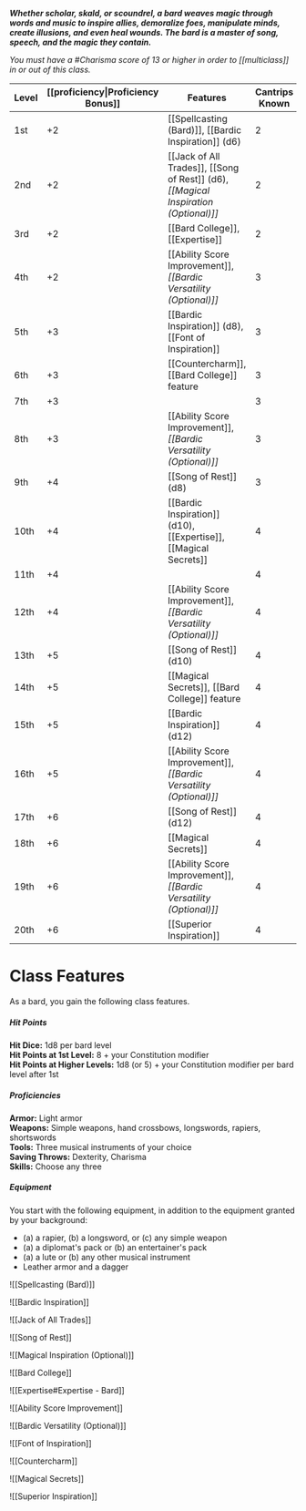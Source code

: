 **_Whether scholar, skald, or scoundrel, a bard weaves magic through words and music to inspire allies, demoralize foes, manipulate minds, create illusions, and even heal wounds. The bard is a master of song, speech, and the magic they contain._**

_You must have a #Charisma score of 13 or higher in order to [[multiclass]] in or out of this class._

| Level | [[proficiency\|Proficiency Bonus]] | Features                                                                            | Cantrips Known | Spells Known | 1st | 2nd | 3rd | 4th | 5th | 6th | 7th | 8th | 9th |
| ----- | ---------------------------------- | ----------------------------------------------------------------------------------- | -------------- | ------------ | --- | --- | --- | --- | --- | --- | --- | --- | --- |
| 1st   | +2                                 | [[Spellcasting (Bard)]], [[Bardic Inspiration]] (d6)                                | 2              | 4            | 2   | -   | -   | -   | -   | -   | -   | -   | -   |
| 2nd   | +2                                 | [[Jack of All Trades]], [[Song of Rest]] (d6), _[[Magical Inspiration (Optional)]]_ | 2              | 5            | 3   | -   | -   | -   | -   | -   | -   | -   | -   |
| 3rd   | +2                                 | [[Bard College]], [[Expertise]]                                                     | 2              | 6            | 4   | 2   | -   | -   | -   | -   | -   | -   | -   |
| 4th   | +2                                 | [[Ability Score Improvement]], _[[Bardic Versatility (Optional)]]_                  | 3              | 7            | 4   | 3   | -   | -   | -   | -   | -   | -   | -   |
| 5th   | +3                                 | [[Bardic Inspiration]] (d8), [[Font of Inspiration]]                                | 3              | 8            | 4   | 3   | 2   | -   | -   | -   | -   | -   | -   |
| 6th   | +3                                 | [[Countercharm]], [[Bard College]] feature                                          | 3              | 9            | 4   | 3   | 3   | -   | -   | -   | -   | -   | -   |
| 7th   | +3                                 |                                                                                     | 3              | 10           | 4   | 3   | 3   | 1   | -   | -   | -   | -   | -   |
| 8th   | +3                                 | [[Ability Score Improvement]], _[[Bardic Versatility (Optional)]]_                  | 3              | 11           | 4   | 3   | 3   | 2   | -   | -   | -   | -   | -   |
| 9th   | +4                                 | [[Song of Rest]] (d8)                                                               | 3              | 12           | 4   | 3   | 3   | 3   | 1   | -   | -   | -   | -   |
| 10th  | +4                                 | [[Bardic Inspiration]] (d10), [[Expertise]], [[Magical Secrets]]                    | 4              | 14           | 4   | 3   | 3   | 3   | 2   | -   | -   | -   | -   |
| 11th  | +4                                 |                                                                                     | 4              | 15           | 4   | 3   | 3   | 3   | 2   | 1   | -   | -   | -   |
| 12th  | +4                                 | [[Ability Score Improvement]], _[[Bardic Versatility (Optional)]]_                  | 4              | 15           | 4   | 3   | 3   | 3   | 2   | 1   | -   | -   | -   |
| 13th  | +5                                 | [[Song of Rest]] (d10)                                                              | 4              | 16           | 4   | 3   | 3   | 3   | 2   | 1   | 1   | -   | -   |
| 14th  | +5                                 | [[Magical Secrets]], [[Bard College]] feature                                       | 4              | 18           | 4   | 3   | 3   | 3   | 2   | 1   | 1   | -   | -   |
| 15th  | +5                                 | [[Bardic Inspiration]] (d12)                                                        | 4              | 19           | 4   | 3   | 3   | 3   | 2   | 1   | 1   | 1   | -   |
| 16th  | +5                                 | [[Ability Score Improvement]], _[[Bardic Versatility (Optional)]]_                  | 4              | 19           | 4   | 3   | 3   | 3   | 2   | 1   | 1   | 1   | -   |
| 17th  | +6                                 | [[Song of Rest]] (d12)                                                              | 4              | 20           | 4   | 3   | 3   | 3   | 2   | 1   | 1   | 1   | 1   |
| 18th  | +6                                 | [[Magical Secrets]]                                                                 | 4              | 22           | 4   | 3   | 3   | 3   | 3   | 1   | 1   | 1   | 1   |
| 19th  | +6                                 | [[Ability Score Improvement]], _[[Bardic Versatility (Optional)]]_                  | 4              | 22           | 4   | 3   | 3   | 3   | 3   | 2   | 1   | 1   | 1   |
| 20th  | +6                                 | [[Superior Inspiration]]                                                            | 4              | 22           | 4   | 3   | 3   | 3   | 3   | 2   | 2   | 1   | 1   |

# Class Features
As a bard, you gain the following class features.

##### Hit Points
**Hit Dice:** 1d8 per bard level  
**Hit Points at 1st Level:** 8 + your Constitution modifier  
**Hit Points at Higher Levels:** 1d8 (or 5) + your Constitution modifier per bard level after 1st

##### Proficiencies
**Armor:** Light armor  
**Weapons:** Simple weapons, hand crossbows, longswords, rapiers, shortswords  
**Tools:** Three musical instruments of your choice  
**Saving Throws:** Dexterity, Charisma  
**Skills:** Choose any three

##### Equipment
You start with the following equipment, in addition to the equipment granted by your background:
- (a) a rapier, (b) a longsword, or (c) any simple weapon
- (a) a diplomat's pack or (b) an entertainer's pack
- (a) a lute or (b) any other musical instrument
- Leather armor and a dagger

![[Spellcasting (Bard)]]

![[Bardic Inspiration]]

![[Jack of All Trades]]

![[Song of Rest]]

![[Magical Inspiration (Optional)]]

![[Bard College]]


![[Expertise#Expertise - Bard]]

![[Ability Score Improvement]]


![[Bardic Versatility (Optional)]]

![[Font of Inspiration]]

![[Countercharm]]

![[Magical Secrets]]

![[Superior Inspiration]]